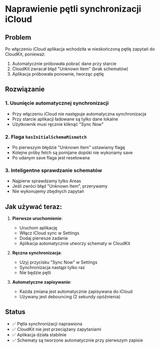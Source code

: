 # Naprawienie pętli synchronizacji iCloud

## Problem
Po włączeniu iCloud aplikacja wchodziła w nieskończoną pętlę zapytań do CloudKit, ponieważ:
1. Automatycznie próbowała pobrać dane przy starcie
2. CloudKit zwracał błąd "Unknown Item" (brak schematów)
3. Aplikacja próbowała ponownie, tworząc pętlę

## Rozwiązanie

### 1. **Usunięcie automatycznej synchronizacji**
- Przy włączeniu iCloud nie następuje automatyczna synchronizacja
- Przy starcie aplikacji ładowane są tylko dane lokalne
- Użytkownik musi ręcznie kliknąć "Sync Now"

### 2. **Flaga `hasInitialSchemaMismatch`**
- Po pierwszym błędzie "Unknown Item" ustawiamy flagę
- Kolejne próby fetch są pomijane dopóki nie wykonamy save
- Po udanym save flaga jest resetowana

### 3. **Inteligentne sprawdzanie schematów**
- Najpierw sprawdzamy tylko Areas
- Jeśli zwróci błąd "Unknown Item", przerywamy
- Nie wykonujemy zbędnych zapytań

## Jak używać teraz:

1. **Pierwsze uruchomienie**:
   - Uruchom aplikację
   - Włącz iCloud sync w Settings
   - Dodaj pierwsze zadanie
   - Aplikacja automatycznie utworzy schematy w CloudKit

2. **Ręczna synchronizacja**:
   - Użyj przycisku "Sync Now" w Settings
   - Synchronizacja nastąpi tylko raz
   - Nie będzie pętli

3. **Automatyczne zapisywanie**:
   - Każda zmiana jest automatycznie zapisywana do iCloud
   - Używany jest debouncing (2 sekundy opóźnienia)

## Status
- ✅ Pętla synchronizacji naprawiona
- ✅ CloudKit nie jest przeciążany zapytaniami
- ✅ Aplikacja działa stabilnie
- ✅ Schematy są tworzone automatycznie przy pierwszym zapisie